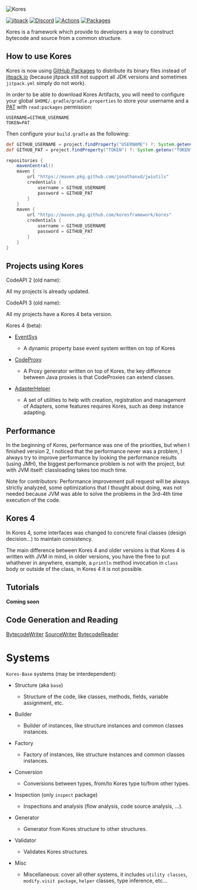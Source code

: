 ![Kores](https://github.com/JonathanxD/Kores/blob/version/4.0.0/Kores-base.png?raw=true)

[![jitpack](https://jitpack.io/v/JonathanxD/Kores.svg)](https://jitpack.io/#JonathanxD/Kores)
[![Discord](https://img.shields.io/discord/291407467286364164.svg)](https://discord.gg/3cQWmtj)
[![Actions](https://img.shields.io/github/workflow/status/koresframework/Kores/Gradle%20Package)](https://github.com/koresframework/Kores/actions)
[![Packages](https://img.shields.io/github/v/tag/koresframework/Kores)](https://github.com/orgs/koresframework/packages?repo_name=Kores)

Kores is a framework which provide to developers a way to construct bytecode and source from a common structure.

## How to use Kores

Kores is now using [GitHub Packages](https://github.com/orgs/koresframework/packages?repo_name=Kores) to distribute its binary files instead of [jitpack.io](https://jitpack.io) (because jitpack still not support all JDK versions and sometimes `jitpack.yml` simply do not work).

In order to be able to download Kores Artifacts, you will need to configure your global `$HOME/.gradle/gradle.properties` to store your username and a [PAT](https://github.com/settings/tokens) with `read:packages` permission:

```properties
USERNAME=GITHUB_USERNAME
TOKEN=PAT
```

Then configure your `build.gradle` as the following:

```gradle
def GITHUB_USERNAME = project.findProperty("USERNAME") ?: System.getenv("USERNAME")
def GITHUB_PAT = project.findProperty("TOKEN") ?: System.getenv("TOKEN")

repositories {
    mavenCentral()
    maven {
        url "https://maven.pkg.github.com/jonathanxd/jwiutils"
        credentials {
            username = GITHUB_USERNAME
            password = GITHUB_PAT
        }
    }
    maven {
        url "https://maven.pkg.github.com/koresframework/kores"
        credentials {
            username = GITHUB_USERNAME
            password = GITHUB_PAT
        }
    }
}
```

## Projects using Kores

CodeAPI 2 (old name):

All my projects is already updated.

CodeAPI 3 (old name):

All my projects have a Kores 4 beta version.

Kores 4 (beta):

- [EventSys](https://github.com/ProjectSandstone/EventSys)
  - A dynamic property base event system written on top of Kores
  
- [CodeProxy](https://github.com/JonathanxD/CodeProxy)
  - A Proxy generator written on top of Kores, the key difference between Java proxies is that CodeProxies can extend classes.
  
- [AdapterHelper](https://github.com/JonathanxD/AdapterHelper)
  - A set of utilities to help with creation, registration and management of Adapters, some features requires Kores, such as deep instance adapting.

## Performance

In the beginning of Kores, performance was one of the priorities, but when I finished version 2, I noticed that the performance never was a problem, I always try to improve performance by looking the performance results (using JMH), the biggest performance problem is not with the project, but with JVM itself: classloading takes too much time.

Note for contributors: Performance improvement pull request will be always strictly analyzed, some optimizations that I thought about doing, was not needed because JVM was able to solve the problems in the 3rd-4th time execution of the code.

## Kores 4

In Kores 4, some interfaces was changed to concrete final classes (design decision...) to maintain consistency. 

The main difference between Kores 4 and older versions is that Kores 4 is written with JVM in mind, in older versions, you have the free to put whathever in anywhere, example, a `println` method invocation in `class` body or outside of the class, in Kores 4 it is not possible.

## Tutorials

**Coming soon**

## Code Generation and Reading

[BytecodeWriter](https://github.com/JonathanxD/Kores-BytecodeWriter)
[SourceWriter](https://github.com/JonathanxD/Kores-SourceWriter)
[BytecodeReader](https://github.com/JonathanxD/Kores-BytecodeReader)


# Systems

`Kores-Base` systems (may be interdependent):

- Structure (aka `base`)
  - Structure of the code, like classes, methods, fields, variable assignment, etc.
 
- Builder
  - Builder of instances, like structure instances and common classes instances.
  
- Factory
  - Factory of instances, like structure instances and common classes instances.
  
- Conversion
  - Conversions between types, from/to Kores type to/from other types.
  
- Inspection (only `inspect` package)
  - Inspections and analysis (flow analysis, code source analysis, ...).
  
- Generator
  - Generator from Kores structure to other structures.
  
- Validator
  - Validates Kores structures.
  
- Misc
  - Miscellaneous: cover all other systems, it includes `utility classes`, `modify.visit package`, `helper` classes, type inference, etc...
